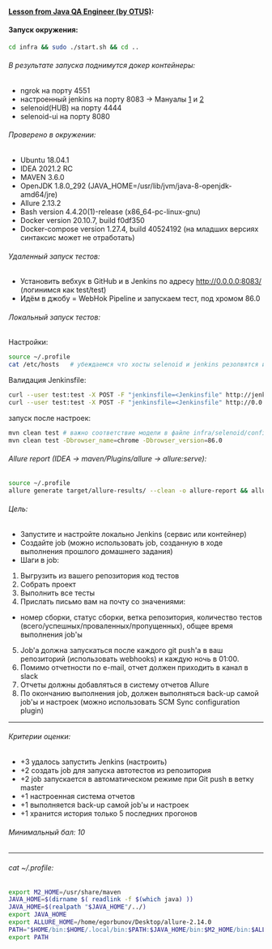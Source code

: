 #### [Lesson from Java QA Engineer (by OTUS)][link]:
#### Запуск окружения:
```bash
cd infra && sudo ./start.sh && cd ..
```
###### В результате запуска поднимутся докер контейнеры:
- ngrok на порту 4551
- настроенный jenkins на порту 8083 -> Мануалы [1][Jenkins-docker-compose] и [2][jenkinsTutorial]
- selenoid(HUB) на порту 4444
- selenoid-ui на порту 8080

###### Проверено в окружении:
- Ubuntu 18.04.1
- IDEA 2021.2 RC
- MAVEN 3.6.0
- OpenJDK 1.8.0_292 (JAVA_HOME=/usr/lib/jvm/java-8-openjdk-amd64/jre)
- Allure 2.13.2
- Bash version 4.4.20(1)-release (x86_64-pc-linux-gnu)
- Docker version 20.10.7, build f0df350 
- Docker-compose version 1.27.4, build 40524192 (на младших версиях синтаксис может не отработать)

###### Удаленный запуск тестов:
- Установить вебхук в GitHub и в Jenkins по адресу http://0.0.0.0:8083/ (логинимся как test/test)
- Идём в джобу = WebHok Pipeline и запускаем тест, под хромом 86.0

###### Локальный запуск тестов:
Настройки:
```bash
source ~/.profile
cat /etc/hosts   # убеждаемся что хосты selenoid и jenkins резолвятся и доступны
```
Валидация Jenkinsfile:
```bash
curl --user test:test -X POST -F "jenkinsfile=<Jenkinsfile" http://jenkins:8080/pipeline-model-converter/validate
curl --user test:test -X POST -F "jenkinsfile=<Jenkinsfile" http://0.0.0.0:8083/pipeline-model-converter/validate
```
запуск после настроек:
```bash
mvn clean test # важно соответствие модели в файле infra/selenoid/config/browsers.json + присутствие контейнера браузера!
mvn clean test -Dbrowser_name=chrome -Dbrowser_version=86.0
```

###### Allure report (IDEA -> maven/Plugins/allure -> allure:serve):
```bash
source ~/.profile
allure generate target/allure-results/ --clean -o allure-report && allure open
```

###### Цель:
- Запустите и настройте локально Jenkins (сервис или контейнер)
- Создайте job (можно использовать job, созданную в ходе выполнения прошлого домашнего задания) 
- Шаги в job:
1) Выгрузить из вашего репозитория код тестов
2) Собрать проект
3) Выполнить все тесты
4) Прислать письмо вам на почту со значениями:
- номер сборки, статус сборки, ветка репозитория, количество тестов (всего/успешных/проваленных/пропущенных), общее время выполнения job'ы
5) Job'а должна запускаться после каждого git push'а в ваш репозиторий (использовать webhooks) и каждую ночь в 01:00. 
6) Помимо отчетности по e-mail, отчет должен приходить в канал в slack 
7) Отчеты должны добавляться в систему отчетов Allure
8) По окончанию выполнения job, должен выполняться back-up самой job'ы и настроек (можно использовать SCM Sync configuration plugin)
---
###### Критерии оценки:
- +3 удалось запустить Jenkins (настроить) 
- +2 создать job для запуска автотестов из репозитория 
- +2 job запускается в автоматическом режиме при Git push в ветку master 
- +1 настроенная система отчетов 
- +1 выполняется back-up самой job'ы и настроек 
- +1 хранится история только 5 последних прогонов

###### Минимальный бал: 10

---
###### cat ~/.profile:
```bash
export M2_HOME=/usr/share/maven
JAVA_HOME=$(dirname $( readlink -f $(which java) ))
JAVA_HOME=$(realpath "$JAVA_HOME"/../)
export JAVA_HOME
export ALLURE_HOME=/home/egorbunov/Desktop/allure-2.14.0
PATH="$HOME/bin:$HOME/.local/bin:$PATH:$JAVA_HOME/bin:$M2_HOME/bin:$ALLURE_HOME/bin"
export PATH

```

[//]: # (These are reference links used in the body of this note and get stripped out when the markdown processor does its job. There is no need to format nicely because it shouldn't be seen. Thanks SO - http://stackoverflow.com/questions/4823468/store-comments-in-markdown-syntax)

[link]: <https://otus.ru/learning/102096/>
[Jenkins-docker-compose]: <https://adamtheautomator.com/jenkins-docker/>
[ngrok-docker-compose]: <https://github.com/shkoliar/docker-ngrok>
[jenkinsTutorial]: <https://github.com/liberstein/JenkinsImageTutorial>
